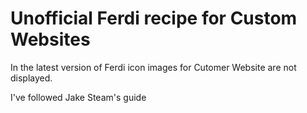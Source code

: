 # Unofficial Ferdi recipe for Custom Websites

In the latest version of Ferdi icon images for Cutomer Website are not displayed.

I've followed Jake Steam's guide 
